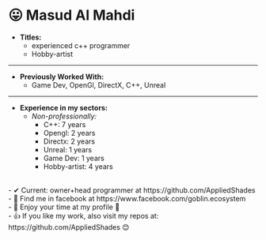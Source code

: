 # 😛 Masud Al Mahdi
- **Titles:** 
  - experienced c++ programmer
  - Hobby-artist 
---
- **Previously Worked With:** 
  - Game Dev, OpenGl, DirectX, C++, Unreal
---
- **Experience in my sectors:**
  - *Non-professionally:*
    - C++: 7 years 
    - Opengl: 2 years
    - Directx: 2 years
    - Unreal: 1 years
    - Game Dev: 1 years
    - Hobby-artist: 4 years
<br>
- ✔ Current: owner+head programmer at https://github.com/AppliedShades
<br>
- 🎉 Find me in facebook at https://www.facebook.com/goblin.ecosystem
<br>
- 🍉 Enjoy your time at my profile 🙌
<br>
- 👍 If you like my work, also visit my repos at: https://github.com/AppliedShades 😊
